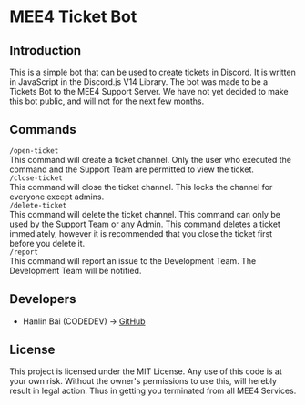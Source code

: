 # MEE4 Ticket Bot
## Introduction
This is a simple bot that can be used to create tickets in Discord. It is written in JavaScript in the Discord.js V14 Library. The bot was made to be a Tickets Bot to the
MEE4 Support Server. We have not yet decided to make this bot public, and will not for the next few months.
## Commands
`/open-ticket`
<br>
This command will create a ticket channel. Only the user who executed the command and the Support Team are permitted to view the ticket.
<br>
`/close-ticket`
<br>
This command will close the ticket channel. This locks the channel for everyone except admins.
<br>
`/delete-ticket`
<br>
This command will delete the ticket channel. This command can only be used by the Support Team or any Admin. This command deletes a ticket immediately, however it is recommended that you close the ticket first before you delete it.
<br>
`/report`
<br>
This command will report an issue to the Development Team. The Development Team will be notified.
## Developers
- Hanlin Bai (CODEDEV) -> [GitHub](https://github.com/Central3465)
## License
This project is licensed under the MIT License. Any use of this code is at your own risk. Without the owner's permissions to use this, will herebly result in legal action. Thus in getting you terminated from all MEE4 Services. 
